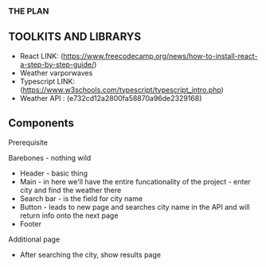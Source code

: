### THE PLAN

## TOOLKITS AND LIBRARYS

- React LINK:  (https://www.freecodecamp.org/news/how-to-install-react-a-step-by-step-guide/)
- Weather varporwaves 
- Typescript LINK: (https://www.w3schools.com/typescript/typescript_intro.php)
- Weather API : (e732cd12a2800fa58870a96de2329168)

## Components

Prerequisite
 
 Barebones - nothing wild 


- Header - basic thing 
- Main - in here we'll have the entire funcationality of the project - enter city and find the weather there 
- Search bar - is the field for city name 
- Button - leads to new page and searches city name in the API and will return info onto the next page
- Footer

Additional page
- After searching the city, show results page